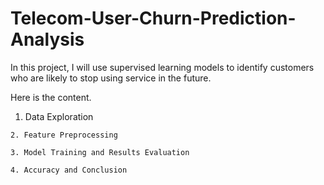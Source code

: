 # Telecom-User-Churn-Prediction-Analysis


In this project, I will use supervised learning models to identify customers who are likely to stop using service in the future. 

Here is the content.

  1. Data Exploration
  
	2. Feature Preprocessing
  
	3. Model Training and Results Evaluation
  
	4. Accuracy and Conclusion

